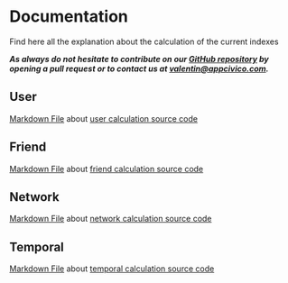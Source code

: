 # Documentation
Find here all the explanation about the calculation of the current indexes

**_As always do not hesitate to contribute on our [GitHub repository](https://github.com/AppCivico/spottingbot) by opening a pull request or to contact us at [valentin@appcivico.com](mailto:valentin@appcivico.com)._**

## User

[Markdown File](https://github.com/AppCivico/spottingbot/blob/master/documentation/User.md) about [user calculation source code](https://github.com/AppCivico/spottingbot/blob/master/source/index/user.js)

## Friend

[Markdown File](https://github.com/AppCivico/spottingbot/blob/master/documentation/Friend.md) about [friend calculation source code](https://github.com/AppCivico/spottingbot/blob/master/source/index/friends.js)

## Network

[Markdown File](https://github.com/AppCivico/spottingbot/blob/master/documentation/Network.md) about [network calculation source code](https://github.com/AppCivico/spottingbot/blob/master/source/index/network.js)

## Temporal

[Markdown File](https://github.com/AppCivico/spottingbot/blob/master/documentation/Temporal.md) about [temporal calculation source code](https://github.com/AppCivico/spottingbot/blob/master/source/index/temporal.js)
